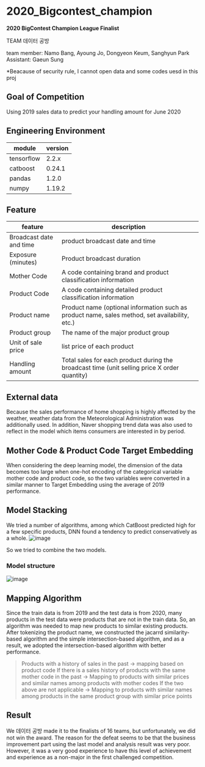# 2020_Bigcontest_champion
__2020 BigContest Champion League Finalist__

TEAM 데이터 공방

team member: Namo Bang, Ayoung Jo, Dongyeon Keum, Sanghyun Park Assistant: Gaeun Sung

*Beacause of security rule, I cannot open data and some codes uesd in this proj

## Goal of Competition
Using 2019 sales data to predict your handling amount for June 2020

## Engineering Environment
module|version
---|---
tensorflow|2.2.x
catboost|0.24.1
pandas|1.2.0
numpy|1.19.2

## Feature
feature|description
---|---
Broadcast date and time|product broadcast date and time
Exposure (minutes)|Product broadcast duration
Mother Code|A code containing brand and product classification information
Product Code|A code containing detailed product classification information
Product name|Product name (optional information such as product name, sales method, set availability, etc.)
Product group|The name of the major product group
Unit of sale price|list price of each product
Handling amount|Total sales for each product during the broadcast time (unit selling price X order quantity)

## External data
Because the sales performance of home shopping is highly affected by the weather, weather data from the Meteorological Administration was additionally used. In addition, Naver shopping trend data was also used to reflect in the model which items consumers are interested in by period.

## Mother Code & Product Code Target Embedding
When considering the deep learning model, the dimension of the data becomes too large when one-hot encoding of the categorical variable mother code and product code, so the two variables were converted in a similar manner to Target Embedding using the average of 2019 performance.

## Model Stacking
We tried a number of algorithms, among which CatBoost predicted high for a few specific products, DNN found a tendency to predict conservatively as a whole.
![image](https://user-images.githubusercontent.com/48271454/105502911-5067c980-5d09-11eb-8796-2222cafab5ec.png)

So we tried to combine the two models.

### Model structure
![image](https://user-images.githubusercontent.com/48271454/105503294-be13f580-5d09-11eb-9b5f-3d21b5545441.png)

## Mapping Algorithm
Since the train data is from 2019 and the test data is from 2020, many products in the test data were products that are not in the train data. So, an algorithm was needed to map new products to similar existing products. After tokenizing the product name, we constructed the jacarrd similarity-based algorithm and the simple intersection-based algorithm, and as a result, we adopted the intersection-based algorithm with better performance.

>Products with a history of sales in the past → mapping based on product code
>If there is a sales history of products with the same mother code in the past → Mapping to products with similar prices and similar names among products with mother codes
>If the two above are not applicable → Mapping to products with similar names among products in the same product group with similar price points

## Result
We 데이터 공방 made it to the finalists of 16 teams, but unfortunately, we did not win the award. The reason for the defeat seems to be that the business improvement part using the last model and analysis result was very poor. However, it was a very good experience to have this level of achievement and experience as a non-major in the first challenged competition.
